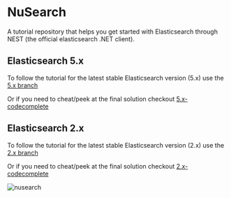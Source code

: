 ﻿# NuSearch

A tutorial repository that helps you get started with Elasticsearch through NEST (the official elasticsearch .NET client). 

## Elasticsearch 5.x

To follow the tutorial for the latest stable Elasticsearch version (5.x) use the [5.x branch](https://github.com/elastic/elasticsearch-net-example/tree/5.x)

Or if you need to cheat/peek at the final solution checkout [5.x-codecomplete](https://github.com/elastic/elasticsearch-net-example/tree/5.x-codecomplete)

## Elasticsearch 2.x

To follow the tutorial for the latest stable Elasticsearch version (2.x) use the [2.x branch](https://github.com/elastic/elasticsearch-net-example/tree/2.x)

Or if you need to cheat/peek at the final solution checkout [2.x-codecomplete](https://github.com/elastic/elasticsearch-net-example/tree/2.x-codecomplete)

![nusearch](nusearch.png)
